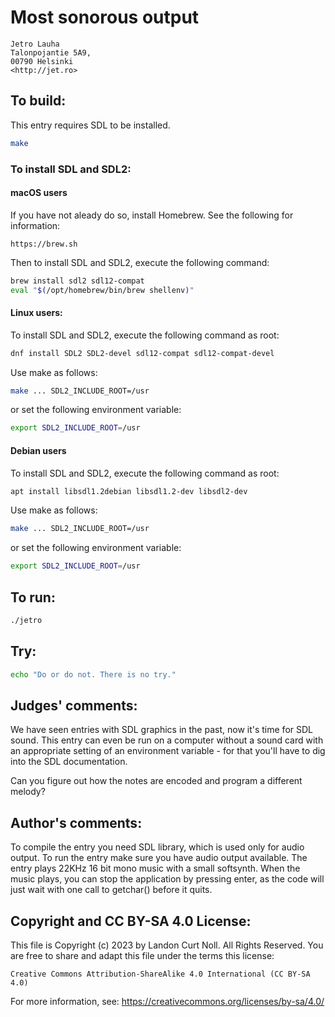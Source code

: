 # Most sonorous output

    Jetro Lauha
    Talonpojantie 5A9,
    00790 Helsinki
    <http://jet.ro>

## To build:

This entry requires SDL to be installed.

```sh
make
```

### To install SDL and SDL2:

#### macOS users

If you have not aleady do so, install Homebrew.  See the following for information:

    https://brew.sh

Then to install SDL and SDL2, execute the following command:

```sh
brew install sdl2 sdl12-compat
eval "$(/opt/homebrew/bin/brew shellenv)"
```

#### Linux users:

To install SDL and SDL2, execute the following command as root:

```sh
dnf install SDL2 SDL2-devel sdl12-compat sdl12-compat-devel
```

Use make as follows:

```sh
make ... SDL2_INCLUDE_ROOT=/usr
```

or set the following environment variable:

```sh
export SDL2_INCLUDE_ROOT=/usr
```

#### Debian users

To install SDL and SDL2, execute the following command as root:

```sh
apt install libsdl1.2debian libsdl1.2-dev libsdl2-dev
```

Use make as follows:

```sh
make ... SDL2_INCLUDE_ROOT=/usr
```

or set the following environment variable:

```sh
export SDL2_INCLUDE_ROOT=/usr
```

## To run:

```sh
./jetro
```

## Try:

```sh
echo "Do or do not. There is no try."
```

## Judges' comments:

We have seen entries with SDL graphics in the past, now it's time for SDL
sound. This entry can even be run on a computer without a sound card with an
appropriate setting of an environment variable - for that you'll have to dig
into the SDL documentation.

Can you figure out how the notes are encoded and program a different melody?

## Author's comments:

To compile the entry you need SDL library, which is used only for audio
output. To run the entry make sure you have audio output available. The entry
plays 22KHz 16 bit mono music with a small softsynth. When the music plays,
you can stop the application by pressing enter, as the code will just wait
with one call to getchar() before it quits.

## Copyright and CC BY-SA 4.0 License:

This file is Copyright (c) 2023 by Landon Curt Noll.  All Rights Reserved.
You are free to share and adapt this file under the terms this license:

    Creative Commons Attribution-ShareAlike 4.0 International (CC BY-SA 4.0)

For more information, see: https://creativecommons.org/licenses/by-sa/4.0/
